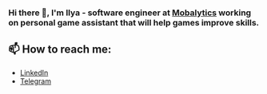 ### Hi there 👋, I'm Ilya - software engineer at [Mobalytics](https://mobalytics.gg/) working on personal game assistant that will help games improve skills.

## 📫 How to reach me:
+ [LinkedIn](https://www.linkedin.com/in/ilya-pashkov-5b6157201)
+ [Telegram](https://t.me/ispashkov)
